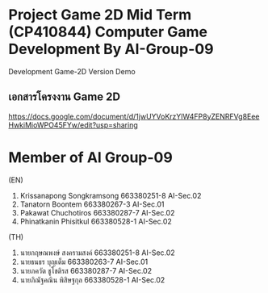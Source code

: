# Project Game 2D Mid Term (CP410844) Computer Game Development By AI-Group-09

Development Game-2D Version Demo

## เอกสารโครงงาน Game 2D
https://docs.google.com/document/d/1jwUYVoKrzYlW4FP8yZENRFVg8EeeHwkiMioWPO45FYw/edit?usp=sharing

# Member of AI Group-09
(EN)
1. Krissanapong Songkramsong 663380251-8 AI-Sec.02
2. Tanatorn Boontem 663380267-3 AI-Sec.01
3. Pakawat Chuchotiros 663380287-7 AI-Sec.02
4. Phinatkanin Phisitkul 663380528-1 AI-Sec.02

(TH)
1. นายกฤษณพงษ์ สงครามสงค์ 663380251-8 AI-Sec.02
2. นายธนธร บุญเต็ม 663380263-7 AI-Sec.01
3. นายภควัต ชูโชติรส 663380287-7 AI-Sec.02
4. นายภิณัฐคณิน พิสิษฐกุล 663380528-1 AI-Sec.02
